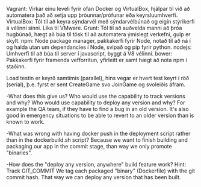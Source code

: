 Vagrant: Virkar einu leveli fyrir ofan Docker og VirtualBox, hjálpar til við að automatera það að setja upp þróunnar/prófunar eða keyrsluumhverfi.
VirtualBox: Tól til að keyra sýndarvél með sýndarvélbúnað og eigin stýrikerfi á vélinni sinni. Líka til VMware.
Grunt: Tól til að auðvelda manni að þróa hugbúnað, hægt að búa til tösk til að automatera ýmislegt verkefni, gulp er skylt.
npm: Node package manager, pakkakerfi fyrir Node, notað til að ná í og halda utan um dependancies í Node, svipað og pip fyrir python.
nodejs: Umhverfi til að búa til server í javascript, byggt á V8 vélinni.
bower: Pakkakerfi fyrir framenda vefforritun, yfirleitt er samt hægt að nota npm í staðinn.

Load testin er keyrð samtímis (parallel), hins vegar er hvert test keyrt í röð (serial), þ.e. fyrst er sent CreateGame svo JoinGame og svoleiðis áfram.

-What does this give us? Who would use the capability to track versions and why? Who would use capability to deploy any version and why?
For example the QA team, if they have to find a bug in an old version.
It's also good in emergency situations to be able to revert to an older version than is known to work.

-What was wrong with having docker push in the deployment script rather than in the dockerbuild.sh script?
Because we want to finish building and packaging our app in the commit stage, than way we only promote "binaries".

-How does the "deploy any version, anywhere" build feature work? Hint: Track GIT_COMMIT
We tag each packaged "binary" (Dockerfile) with the git commit hash. That way we can deploy any version that has been built.
